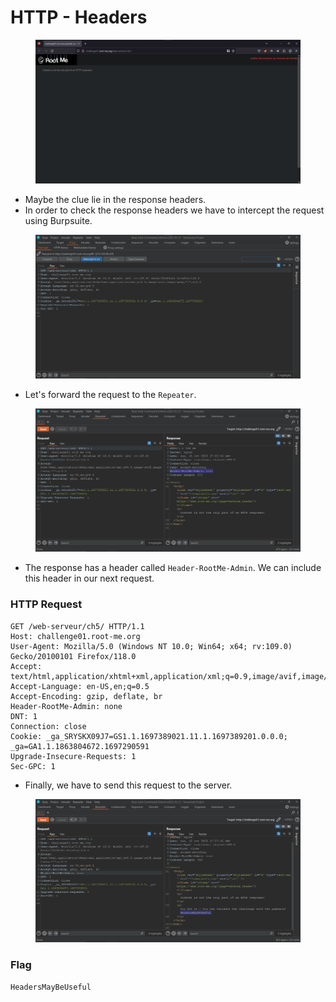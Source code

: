 # HTTP - Headers

<figure><img src="../../.gitbook/assets/1 (95).png" alt=""><figcaption></figcaption></figure>

* Maybe the clue lie in the response headers.
* In order to check the response headers we have to intercept the request using Burpsuite.&#x20;

<figure><img src="../../.gitbook/assets/2 (91).png" alt=""><figcaption></figcaption></figure>

* Let's forward the request to the `Repeater`.

<figure><img src="../../.gitbook/assets/3 (78).png" alt=""><figcaption></figcaption></figure>

* The response has a header called `Header-RootMe-Admin`. We can include this header in our next request.

### HTTP Request

```
GET /web-serveur/ch5/ HTTP/1.1
Host: challenge01.root-me.org
User-Agent: Mozilla/5.0 (Windows NT 10.0; Win64; x64; rv:109.0) Gecko/20100101 Firefox/118.0
Accept: text/html,application/xhtml+xml,application/xml;q=0.9,image/avif,image/webp,*/*;q=0.8
Accept-Language: en-US,en;q=0.5
Accept-Encoding: gzip, deflate, br
Header-RootMe-Admin: none
DNT: 1
Connection: close
Cookie: _ga_SRYSKX09J7=GS1.1.1697389021.11.1.1697389201.0.0.0; _ga=GA1.1.1863804672.1697290591
Upgrade-Insecure-Requests: 1
Sec-GPC: 1
```

* Finally, we have to send this request to the server.

<figure><img src="../../.gitbook/assets/4 (62).png" alt=""><figcaption></figcaption></figure>

### Flag

```
HeadersMayBeUseful
```
